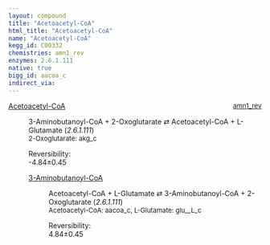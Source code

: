 ```yaml
---
layout: compound
title: "Acetoacetyl-CoA"
html_title: "Acetoacetyl-CoA"
name: "Acetoacetyl-CoA"
kegg_id: C00332
chemistries: amn1_rev
enzymes: 2.6.1.111
native: true
bigg_id: aacoa_c
indirect_via: 
---
```

<dl><dt class='rs-product'><a href='/compounds/C00332' class='link-dark' data-bs-toggle='tooltip' data-bs-html='true' data-bs-title='KEGG: C00332'>Acetoacetyl-CoA</a><span style='float: right; max-width: 40%'><a href='/chemistries/amn1_rev' class='link-dark opacity-50' style='font-size: small; word-wrap: anywhere;'>amn1_rev</a></span></dt><dd><p>3-Aminobutanoyl-CoA + 2-Oxoglutarate &#8644; Acetoacetyl-CoA + L-Glutamate (<i>2.6.1.111</i>)<br /><span style='font-size: small;'><span data-bs-toggle='tooltip' data-bs-html='true' data-bs-title='KEGG: C00026'>2-Oxoglutarate</span>: akg_c</span><br /><div class="reversibility_info">Reversibility: <div class="progress" style="flex-direction: row-reverse;"><div class="progress-bar bg-success" role="progressbar" style="width: 48.45%" aria-valuenow="-4.8445681616735365" aria-valuemin="0" aria-valuemax="10"></div><div class="progress-bar bg-warning" role="progressbar" style="width: 4.55%" aria-valuenow="-4.8445681616735365" aria-valuemin="0" aria-valuemax="10"></div></div><span>-4.84&plusmn;0.45</span><div class="progress"><div class="progress-bar bg-danger" role="progressbar" style="width: 0%" aria-valuenow="-4.8445681616735365" aria-valuemin="0" aria-valuemax="10"></div></div></div></p><dl><dt><a href='/compounds/C05117' class='link-dark' data-bs-toggle='tooltip' data-bs-html='true' data-bs-title='KEGG: C05117'>3-Aminobutanoyl-CoA</a><span style='float: right; max-width: 40%'><a href='/chemistries/None' class='link-dark opacity-50' style='font-size: small; word-wrap: anywhere;'></a></span></dt><dd><p>Acetoacetyl-CoA + L-Glutamate &#8644; 3-Aminobutanoyl-CoA + 2-Oxoglutarate (<i>2.6.1.111</i>)<br /><span style='font-size: small;'><span data-bs-toggle='tooltip' data-bs-html='true' data-bs-title='KEGG: C00332'>Acetoacetyl-CoA</span>: aacoa_c, <span data-bs-toggle='tooltip' data-bs-html='true' data-bs-title='KEGG: C00025'>L-Glutamate</span>: glu__L_c</span><br /><div class="reversibility_info">Reversibility: <div class="progress"><div class="progress-bar bg-success" role="progressbar" style="width: 0%" aria-valuenow="0" aria-valuemin="0" aria-valuemax="100"></div></div><span>4.84&plusmn;0.45</span><div class="progress"><div class="progress-bar bg-danger" role="progressbar" style="width: 48.45%" aria-valuenow="4.8445681616735135" aria-valuemin="0" aria-valuemax="10"></div><div class="progress-bar bg-warning" role="progressbar" style="width: 4.55%" aria-valuenow="4.8445681616735135" aria-valuemin="0" aria-valuemax="10"></div></div></div></p><dl></dl></dd></dl></dd></dl>